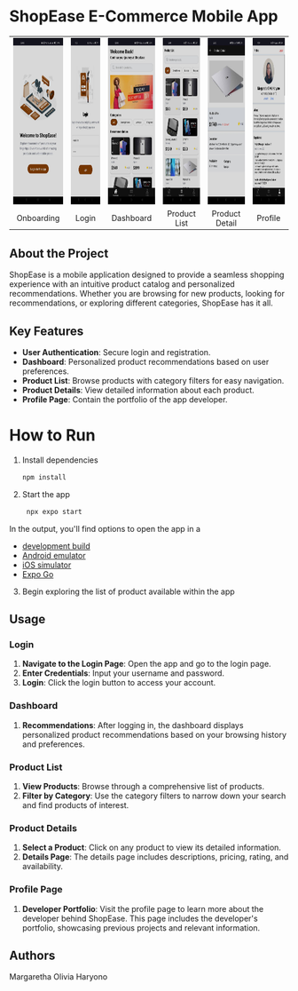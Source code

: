 # ShopEase E-Commerce Mobile App

<table style="width:100%; text-align:center">
    <tr>
        <td width="200px" align="center"><img width="180px" height="300px" src="./assets/images/screenshots/onboarding.jpg"/></td>
        <td width="200px" align="center"><img width="180px" height="300px" src="./assets/images/screenshots/login.jpg"/></td>
        <td width="200px" align="center"><img width="180px" height="300px" src="./assets/images/screenshots/dashboard.jpg"/></td>
        <td width="200px" align="center"><img width="180px" height="300px" src="./assets/images/screenshots/productList.jpg"/></td>
        <td width="200px" align="center"><img width="180px" height="300px" src="./assets/images/screenshots/productDetail.jpg"/></td>
        <td width="200px" align="center"><img width="180px" height="300px" src="./assets/images/screenshots/profile.jpg"/></td>
    </tr>
    <tr>
        <td width="200px" align="center">Onboarding</td>
        <td width="200px" align="center">Login</td>
        <td width="200px" align="center">Dashboard</td>
        <td width="200px" align="center">Product List</td>
        <td width="200px" align="center">Product Detail</td>
        <td width="200px" align="center">Profile</td>
    </tr>
</table>

## About the Project

ShopEase is a mobile application designed to provide a seamless shopping experience with an intuitive product catalog and personalized recommendations. Whether you are browsing for new products, looking for recommendations, or exploring different categories, ShopEase has it all.

## Key Features

- **User Authentication**: Secure login and registration.
- **Dashboard**: Personalized product recommendations based on user preferences.
- **Product List**: Browse products with category filters for easy navigation.
- **Product Details**: View detailed information about each product.
- **Profile Page**: Contain the portfolio of the app developer.

# How to Run

1. Install dependencies

   ```bash
   npm install
   ```

2. Start the app

   ```bash
    npx expo start
   ```

In the output, you'll find options to open the app in a

- [development build](https://docs.expo.dev/develop/development-builds/introduction/)
- [Android emulator](https://docs.expo.dev/workflow/android-studio-emulator/)
- [iOS simulator](https://docs.expo.dev/workflow/ios-simulator/)
- [Expo Go](https://expo.dev/go)

3. Begin exploring the list of product available within the app

## Usage

### Login

1. **Navigate to the Login Page**: Open the app and go to the login page.
2. **Enter Credentials**: Input your username and password.
3. **Login**: Click the login button to access your account.

### Dashboard

1. **Recommendations**: After logging in, the dashboard displays personalized product recommendations based on your browsing history and preferences.

### Product List

1. **View Products**: Browse through a comprehensive list of products.
2. **Filter by Category**: Use the category filters to narrow down your search and find products of interest.

### Product Details

1. **Select a Product**: Click on any product to view its detailed information.
2. **Details Page**: The details page includes descriptions, pricing, rating, and availability.

### Profile Page

1. **Developer Portfolio**: Visit the profile page to learn more about the developer behind ShopEase. This page includes the developer's portfolio, showcasing previous projects and relevant information.

## Authors

Margaretha Olivia Haryono
